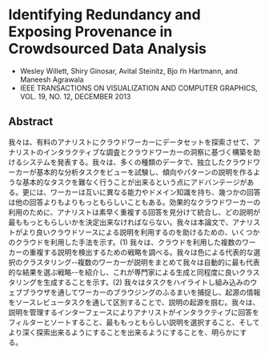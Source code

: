 # Identifying Redundancy and Exposing Provenance in Crowdsourced Data Analysis

- Wesley Willett, Shiry Ginosar, Avital Steinitz, Bjo ̈rn Hartmann, and Maneesh Agrawala
- IEEE TRANSACTIONS ON VISUALIZATION AND COMPUTER GRAPHICS, VOL. 19, NO. 12, DECEMBER 2013

## Abstract
我々は、有料のアナリストにクラウドワーカーにデータセットを探索させて、アナリストのインタラクティブな調査とクラウドワーカーの洞察に基づく構築を助けるシステムを発表する。我々は、多くの種類のデータで、独立したクラウドワーカーが基本的な分析タスクをビューを試験し、傾向やパターンの説明を作るような基本的なタスクを難なく行うことが出来るという点にアドバンテージがある。更には、ワーカーは互いに異なる能力やドメイン知識を持ち、幾つかの回答は他の回答よりもよりもっともらしいこともある。効果的なクラウドワーカーの利用のために、アナリストは素早く重複する回答を見分けて統合し、どの説明が最ももっともらしいかを決定出来なければならない。我々は本論文で、アナリストがより良いクラウドソースによる説明を利用するのを助けるための、いくつかのクラウドを利用した手法を示す。(1) 我々は、クラウドを利用した複数のワーカーの重複する説明を検出するための戦略を調べる。我々は色による代表的な選択のクラスタリング--複数のワーカーが説明をまとめて我々は自動的に最も代表的な結果を選ぶ戦略--を紹介し、これが専門家による生成と同程度に良いクラスタリングを生成することを示す。(2) 我々はタスクをハイライトし組み込みのウェブブラウザを通してワーカーのブラウジングのふるまいを捕捉し、起源の情報をソースレビュータスクを通して区別することで、説明の起源を掴む。我々は、説明を管理するインターフェースによりアナリストがインタラクティブに回答をフィルターとソートすること、最ももっともらしい説明を選択すること、そしてより深く探索出来るようにすることを出来るようにすることを、明らかにする。
